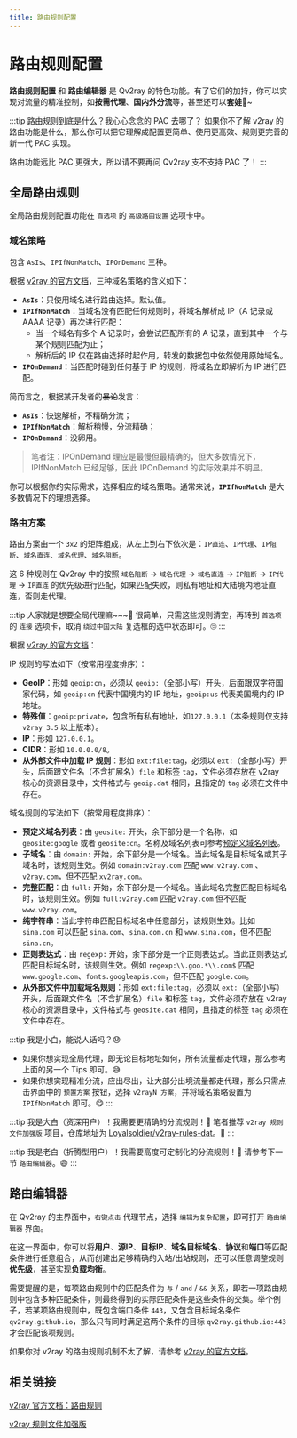```yaml
---
title: 路由规则配置
---
```


# 路由规则配置

**路由规则配置** 和 **路由编辑器** 是 Qv2ray 的特色功能。有了它们的加持，你可以实现对流量的精准控制，如**按需代理**、**国内外分流**等，甚至还可以**套娃**🤣~

:::tip 路由规则到底是什么？我心心念念的 PAC 去哪了？
如果你不了解 v2ray 的路由功能是什么，那么你可以把它理解成配置更简单、使用更高效、规则更完善的新一代 PAC 实现。

路由功能远比 PAC 更强大，所以请不要再问 Qv2ray 支不支持 PAC 了！
:::

## 全局路由规则

全局路由规则配置功能在 `首选项` 的 `高级路由设置` 选项卡中。

### 域名策略

包含 `AsIs`、`IPIfNonMatch`、`IPOnDemand` 三种。

根据 [v2ray 的官方文档](https://v2ray.com/chapter_02/03_routing.html#routingobject)，三种域名策略的含义如下：

- **`AsIs`**：只使用域名进行路由选择。默认值。
- **`IPIfNonMatch`**：当域名没有匹配任何规则时，将域名解析成 IP（A 记录或 AAAA 记录）再次进行匹配：
  - 当一个域名有多个 A 记录时，会尝试匹配所有的 A 记录，直到其中一个与某个规则匹配为止；
  - 解析后的 IP 仅在路由选择时起作用，转发的数据包中依然使用原始域名。
- **`IPOnDemand`**：当匹配时碰到任何基于 IP 的规则，将域名立即解析为 IP 进行匹配。

简而言之，根据某开发者的~~暴论~~发言：
- **`AsIs`**：快速解析，不精确分流；
- **`IPIfNonMatch`**：解析稍慢，分流精确；
- **`IPOnDemand`**：没卵用。

> 笔者注：IPOnDemand 理应是最慢但最精确的，但大多数情况下，IPIfNonMatch 已经足够，因此 IPOnDemand 的实际效果并不明显。

你可以根据你的实际需求，选择相应的域名策略。通常来说，**`IPIfNonMatch`** 是大多数情况下的理想选择。

### 路由方案

路由方案由一个 `3x2` 的矩阵组成，从左上到右下依次是：`IP直连`、`IP代理`、`IP阻断`、`域名直连`、`域名代理`、`域名阻断`。

这 6 种规则在 Qv2ray 中的按照 `域名阻断` -> `域名代理` -> `域名直连` -> `IP阻断` -> `IP代理` -> `IP直连` 的优先级进行匹配，如果匹配失败，则私有地址和大陆境内地址直连，否则走代理。

:::tip 人家就是想要全局代理嘛~~~🤗
很简单，只需这些规则清空，再转到 `首选项` 的 `连接` 选项卡，取消 `绕过中国大陆` 复选框的选中状态即可。🙄
:::

根据 [v2ray 的官方文档](https://v2ray.com/chapter_02/03_routing.html#ruleobject)：

IP 规则的写法如下（按常用程度排序）：
- **GeoIP**：形如 `geoip:cn`，必须以 `geoip:`（全部小写）开头，后面跟双字符国家代码，如 `geoip:cn` 代表中国境内的 IP 地址，`geoip:us` 代表美国境内的 IP 地址。
- **特殊值**：`geoip:private`，包含所有私有地址，如`127.0.0.1`（本条规则仅支持 `v2ray 3.5` 以上版本）。
- **IP**：形如 `127.0.0.1`。
- **CIDR**：形如 `10.0.0.0/8`。
- **从外部文件中加载 IP 规则**：形如 `ext:file:tag`，必须以 `ext:`（全部小写）开头，后面跟文件名（不含扩展名）`file` 和标签 `tag`，文件必须存放在 v2ray 核心的资源目录中，文件格式与 `geoip.dat` 相同，且指定的 `tag` 必须在文件中存在。

域名规则的写法如下（按常用程度排序）：
- **预定义域名列表**：由 `geosite:` 开头，余下部分是一个名称，如 `geosite:google` 或者 `geosite:cn`。名称及域名列表可参考[预定义域名列表](https://v2ray.com/chapter_02/03_routing.html#dlc)。
- **子域名**：由 `domain:` 开始，余下部分是一个域名。当此域名是目标域名或其子域名时，该规则生效。例如 `domain:v2ray.com` 匹配 `www.v2ray.com` 、`v2ray.com`，但不匹配 `xv2ray.com`。
- **完整匹配**：由 `full:` 开始，余下部分是一个域名。当此域名完整匹配目标域名时，该规则生效。例如 `full:v2ray.com` 匹配 `v2ray.com` 但不匹配 `www.v2ray.com`。
- **纯字符串**：当此字符串匹配目标域名中任意部分，该规则生效。比如 `sina.com` 可以匹配 `sina.com`、`sina.com.cn` 和 `www.sina.com`，但不匹配 `sina.cn`。
- **正则表达式**：由 `regexp:` 开始，余下部分是一个正则表达式。当此正则表达式匹配目标域名时，该规则生效。例如 `regexp:\\.goo.*\\.com$` 匹配 `www.google.com`、`fonts.googleapis.com`，但不匹配 `google.com`。
- **从外部文件中加载域名规则**：形如 `ext:file:tag`，必须以 `ext:`（全部小写）开头，后面跟文件名（不含扩展名）`file` 和标签 `tag`，文件必须存放在 v2ray 核心的资源目录中，文件格式与 `geosite.dat` 相同，且指定的标签 `tag` 必须在文件中存在。

:::tip 我是小白，能说人话吗？😓
- 如果你想实现全局代理，即无论目标地址如何，所有流量都走代理，那么参考上面的另一个 Tips 即可。😅<br/>
- 如果你想实现精准分流，应出尽出，让大部分出境流量都走代理，那么只需点击界面中的 `预置方案` 按钮，选择 `v2rayN 方案`，并将域名策略设置为 `IPIfNonMatch` 即可。😋
:::

:::tip 我是大白（资深用户）！我需要更精确的分流规则！🤔
笔者推荐 `v2ray 规则文件加强版` 项目，仓库地址为 [Loyalsoldier/v2ray-rules-dat](https://github.com/Loyalsoldier/v2ray-rules-dat)。🤗
:::

:::tip 我是老白（折腾型用户）！我需要高度可定制化的分流规则！🤪
请参考下一节 `路由编辑器`。😄
:::

## 路由编辑器

在 Qv2ray 的主界面中，`右键点击` 代理节点，选择 `编辑为复杂配置`，即可打开 `路由编辑器` 界面。

在这一界面中，你可以将**用户**、**源IP**、**目标IP**、**域名目标域名**、**协议**和**端口**等匹配条件进行任意组合，从而创建出足够精确的入站/出站规则，还可以任意调整规则**优先级**，甚至实现**负载均衡**。

需要提醒的是，每项路由规则中的匹配条件为 `与` / `and` / `&&` 关系，即若一项路由规则中包含多种匹配条件，则最终得到的实际匹配条件是这些条件的交集。举个例子，若某项路由规则中，既包含端口条件 `443`，又包含目标域名条件 `qv2ray.github.io`，那么只有同时满足这两个条件的目标 `qv2ray.github.io:443` 才会匹配该项规则。

如果你对 v2ray 的路由规则机制不太了解，请参考 [v2ray 的官方文档](https://v2ray.com/chapter_02/03_routing.html)。

## 相关链接

[v2ray 官方文档：路由规则](https://v2ray.com/chapter_02/03_routing.html)

[v2ray 规则文件加强版](https://github.com/Loyalsoldier/v2ray-rules-dat)
